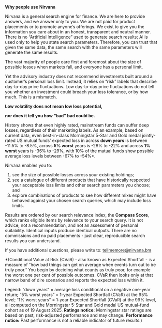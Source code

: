**Why people use Nirvana**

Nirvana is a general search engine for finance. We are here to provide answers, and we answer only to you. We are not paid for product placements or to promote anyone’s offerings. We exist to give you the information you care about in an honest, transparent and neutral manner.  There is no “Artificial Intelligence” used to generate search results; AI is used only to help you state search parameters.  Therefore, you can trust that given the same data, the same search with the same parameters will generate the same results.

The vast majority of people care first and foremost about the size of possible losses when markets fall, and everyone has a personal limit. 

Yet the advisory industry does not recommend investments built around a customer’s personal loss limit. Instead, it relies on “risk” labels that describe day-to-day price fluctuations. Low day-to-day price fluctuations do not tell you whether an investment could breach your loss tolerance, or by how much.  This is a mismatch.

**Low volatility does not mean low loss potential,** 

**nor does it tell you how “bad” bad could be.**

History shows that even highly rated, mainstream funds can suffer deep losses, regardless of their marketing labels.  As an example, based on current data, even best-in-class Morningstar 5-Star and Gold medal jointly-rated US mutual funds’ expected loss in across **down years** is between \-11.5% to \-8.5%, across **5% worst** years is \-28% to \-22% and across **1% worst** years is \-36% to \-29%, with 10% of the mutual funds show possible average loss levels between \-67% to \-54%\*.

Nirvana enables you to:

1) see the size of possible losses across your existing holdings;  
2) see a catalogue of different products that have historically respected your acceptable loss limits and other search parameters you choose; and  
3) explore combinations of products to see how different mixes might have behaved against your chosen search queries, which may include loss limits.

Results are ordered by our search relevance index, the **Compass Score**, which ranks eligible items by relevance to your search query. It is not advice, not a recommendation, and not an assessment of personal suitability. Identical inputs produce identical outputs. There are no commissions and no paid placements \- just clear, reproducible search results you can understand.

If you have additional questions, please write to: tellmemore@nirvana.bm

\*(Conditional Value at Risk (CVaR) \- also known as Expected Shortfall \- is a measure of “how bad things can get on average when events turn out to be truly poor.” You begin by deciding what counts as truly poor, for example the worst one per cent of possible outcomes. CVaR then looks only at that narrow band of dire scenarios and reports the expected loss within it.

Legend: “down years” \= average loss conditional on a negative one-year return; “5% worst years” \= 1-year Expected Shortfall (CVaR) at the 95% level; “1% worst years” \= 1-year Expected Shortfall (CVaR) at the 99% level, all computed on the Morningstar 5-Star and Gold medal US mutual-fund cohort as of 19 August 2025. **Ratings notice:** Morningstar star ratings are based on past, risk-adjusted performance and may change. **Performance notice:** Past performance is not a reliable indicator of future results.)